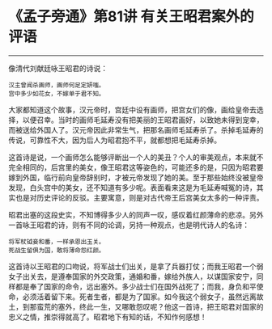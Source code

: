 # 《孟子旁通》第81讲 有关王昭君案外的评语

------

像清代刘献廷咏王昭君的诗说：
```
汉主曾闻杀画师，画师何足定妍嗤。
宫中多少如花女，不嫁单于君不知。
```
大家都知道这个故事，汉元帝时，宫廷中设有画师，把宫女们的像，画给皇帝去选择，以便召幸。当时的画师毛延寿没有把美丽的王昭君画好，以致她未得到宠幸，而被送给外国人了。汉元帝因此非常生气，把那名画师毛延寿杀了。杀掉毛延寿的传说，可靠性不大，因为后人为昭君抱不平，就都想把毛延寿杀掉。

这首诗是说，一个画师怎么能够评断出一个人的美丑？个人的审美观点，本来就不完全相同的，后宫里的美女，像王昭君这等姿色的，可能还多的是，只因为昭君要嫁到外国，临行前向皇帝辞别时，才被元帝发现了她的美。至于那些始终没被皇帝发现，白头宫中的美女，还不知道有多少呢。表面看来这是为毛延寿喊冤的诗，其实也是对历史评论的反驳。主要寓意，则是对古代帝王后宫美女太多的一种评责。

昭君出塞的这段史实，不知博得多少人的同声一叹，感叹着红颜薄命的悲凉。另外一首咏王昭君的诗，则有不同的论调，另持一种观点，也是明代诗人的名诗：
```
将军杖钺妾和番，一样承恩出玉关。
死战生留俱为国，敢将薄命怨红颜。
```
这首诗以王昭君的口吻说，将军战士们出关，是拿了兵器打仗；而我王昭君一个弱女子出关去，是遵奉国家的外交政策，通婚和番，嫁给外族人，以谋国家安宁，同样都是奉了国家的命令，远出塞外。多少战士们在国外战死了；而我，身负和平使命，必须活着留下来。死者生者，都是为了国家。如今我这个弱女子，虽然远离故土，到那蛮荒的塞外，终此一生，又哪敢怨叹呢？他这一首诗，把王昭君对国家的忠义之情，推崇得就高了。昭君地下有知的话，不知作何感想！

